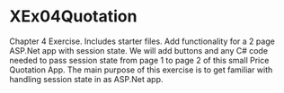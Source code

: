 # XEx04Quotation

Chapter 4 Exercise. Includes starter files. Add functionality for a 2 page
ASP.Net app with session state.
We will add buttons and any C# code needed to pass session state from page 1
to page 2 of this small Price Quotation App.
The main purpose of this exercise is to get familiar with handling session
state in as ASP.Net app.
